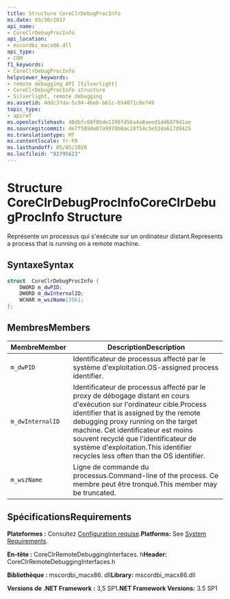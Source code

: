 ```yaml
---
title: Structure CoreClrDebugProcInfo
ms.date: 03/30/2017
api_name:
- CoreClrDebugProcInfo
api_location:
- mscordbi_macx86.dll
api_type:
- COM
f1_keywords:
- CoreClrDebugProcInfo
helpviewer_keywords:
- remote debugging API [Silverlight]
- CoreClrDebugProcInfo structure
- Silverlight, remote debugging
ms.assetid: 4ddc37da-5c94-4beb-b61c-b54071c0e749
topic_type:
- apiref
ms.openlocfilehash: 40dbfc60f8bde1198fd56a4a8aeed1dd6879d1ae
ms.sourcegitcommit: de7f589de07a9979b6ac28f54c3e534a617d9425
ms.translationtype: MT
ms.contentlocale: fr-FR
ms.lasthandoff: 05/05/2020
ms.locfileid: "82795623"
---
```

# <a name="coreclrdebugprocinfo-structure"></a><span data-ttu-id="5d9e1-102">Structure CoreClrDebugProcInfo</span><span class="sxs-lookup"><span data-stu-id="5d9e1-102">CoreClrDebugProcInfo Structure</span></span>
<span data-ttu-id="5d9e1-103">Représente un processus qui s'exécute sur un ordinateur distant.</span><span class="sxs-lookup"><span data-stu-id="5d9e1-103">Represents a process that is running on a remote machine.</span></span>  
  
## <a name="syntax"></a><span data-ttu-id="5d9e1-104">Syntaxe</span><span class="sxs-lookup"><span data-stu-id="5d9e1-104">Syntax</span></span>  
  
```cpp  
struct  CoreClrDebugProcInfo {  
    DWORD m_dwPID;  
    DWORD m_dwInternalID;  
    WCHAR m_wszName[256];  
};  
```  
  
## <a name="members"></a><span data-ttu-id="5d9e1-105">Membres</span><span class="sxs-lookup"><span data-stu-id="5d9e1-105">Members</span></span>  
  
|<span data-ttu-id="5d9e1-106">Membre</span><span class="sxs-lookup"><span data-stu-id="5d9e1-106">Member</span></span>|<span data-ttu-id="5d9e1-107">Description</span><span class="sxs-lookup"><span data-stu-id="5d9e1-107">Description</span></span>|  
|------------|-----------------|  
|`m_dwPID`|<span data-ttu-id="5d9e1-108">Identificateur de processus affecté par le système d'exploitation.</span><span class="sxs-lookup"><span data-stu-id="5d9e1-108">OS-assigned process identifier.</span></span>|  
|`m_dwInternalID`|<span data-ttu-id="5d9e1-109">Identificateur de processus affecté par le proxy de débogage distant en cours d'exécution sur l'ordinateur cible.</span><span class="sxs-lookup"><span data-stu-id="5d9e1-109">Process identifier that is assigned by the remote debugging proxy running on the target machine.</span></span> <span data-ttu-id="5d9e1-110">Cet identificateur est moins souvent recyclé que l'identificateur de système d'exploitation.</span><span class="sxs-lookup"><span data-stu-id="5d9e1-110">This identifier recycles less often than the OS identifier.</span></span>|  
|`m_wszName`|<span data-ttu-id="5d9e1-111">Ligne de commande du processus.</span><span class="sxs-lookup"><span data-stu-id="5d9e1-111">Command-line of the process.</span></span> <span data-ttu-id="5d9e1-112">Ce membre peut être tronqué.</span><span class="sxs-lookup"><span data-stu-id="5d9e1-112">This member may be truncated.</span></span>|  
  
## <a name="requirements"></a><span data-ttu-id="5d9e1-113">Spécifications</span><span class="sxs-lookup"><span data-stu-id="5d9e1-113">Requirements</span></span>  
 <span data-ttu-id="5d9e1-114">**Plateformes :** Consultez [Configuration requise](../../get-started/system-requirements.md).</span><span class="sxs-lookup"><span data-stu-id="5d9e1-114">**Platforms:** See [System Requirements](../../get-started/system-requirements.md).</span></span>  
  
 <span data-ttu-id="5d9e1-115">**En-tête :** CoreClrRemoteDebuggingInterfaces. h</span><span class="sxs-lookup"><span data-stu-id="5d9e1-115">**Header:** CoreClrRemoteDebuggingInterfaces.h</span></span>  
  
 <span data-ttu-id="5d9e1-116">**Bibliothèque :** mscordbi_macx86. dll</span><span class="sxs-lookup"><span data-stu-id="5d9e1-116">**Library:** mscordbi_macx86.dll</span></span>  
  
 <span data-ttu-id="5d9e1-117">**Versions de .NET Framework :** 3,5 SP1</span><span class="sxs-lookup"><span data-stu-id="5d9e1-117">**.NET Framework Versions:** 3.5 SP1</span></span>
